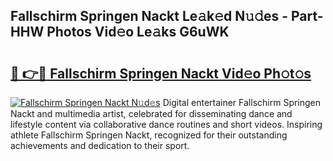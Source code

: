 ## Fallschirm Springen Nackt Le𝚊k𝚎d N𝚞𝚍es - Part-HHW Photos Vid𝚎o Le𝚊ks G6uWK

# <h2><a href="http://fb2mait.evod.top/?m=Fallschirm+Springen+Nackt">🔗 👉🔴 Fallschirm Springen Nackt Vid𝚎o Ph𝚘t𝚘s</a></h2>

[![Fallschirm Springen Nackt N𝚞d𝚎s](https://i.imgur.com/8V9OHl7.gif)](http://fb2mait.evod.top/?m=Fallschirm+Springen+Nackt)
Digital entertainer Fallschirm Springen Nackt and multimedia artist, celebrated for disseminating dance and lifestyle content via collaborative dance routines and short videos. Inspiring athlete Fallschirm Springen Nackt, recognized for their outstanding achievements and dedication to their sport. 
